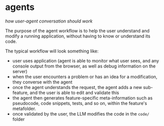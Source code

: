 # agents
*how user-agent conversation should work*

The purpose of the agent workflow is to help the user understand and modify a running application, without having to know or understand its code. 

The typical workflow will look something like:

- user uses application (agent is able to monitor what user sees, and any console output from the browser, as well as debug information on the server)
- when the user encounters a problem or has an idea for a modification, they converse with the agent
- once the agent understands the request, the agent adds a new sub-feature, and the user is able to edit and validate this
- the agent then generates feature-specific meta-information such as pseudocode, code snippets, tests, and so on, within the feature's metafolder.
- once validated by the user, the LLM modifies the code in the `code/` folder
